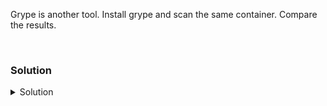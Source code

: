 Grype is another tool. Install grype and scan the same container. Compare the results.

<br>

### Solution
<details>
<summary>Solution</summary>

Install Grype
```plain
curl -sSfL https://raw.githubusercontent.com/anchore/grype/main/install.sh | sh -s -- -b /usr/local/bin
```{{exec}}

Check the options
```plain
grype -h
```{{exec}}

Run the scan. Output to results-grype.txt
```plain
grype bkimminich/juice-shop --file results-grype.txt
```{{exec}}

Verify the results. Are the CVE's the same as Trivy?
```plain
cat results-grype.txt
```{{exec}}
</details>